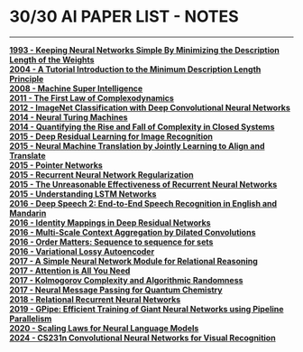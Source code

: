 # 30/30 AI PAPER LIST - NOTES


<!-- WARNING: THIS FILE WAS AUTOGENERATED! DO NOT EDIT! -->

------------------------------------------------------------------------

[**1993 - Keeping Neural Networks Simple By Minimizing the Description
Length of the Weights<br>**]() [**2004 - A Tutorial Introduction to the
Minimum Description Length Principle<br>**]() [**2008 - Machine Super
Intelligence<br>**]() [**2011 - The First Law of
Complexodynamics<br>**]() [**2012 - ImageNet Classification with Deep
Convolutional Neural Networks<br>**]() [**2014 - Neural Turing
Machines<br>**]() [**2014 - Quantifying the Rise and Fall of Complexity
in Closed Systems<br>**]() [**2015 - Deep Residual Learning for Image
Recognition<br>**]() [**2015 - Neural Machine Translation by Jointly
Learning to Align and Translate<br>**]() [**2015 - Pointer
Networks<br>**]() [**2015 - Recurrent Neural Network
Regularization<br>**]() [**2015 - The Unreasonable Effectiveness of
Recurrent Neural Networks<br>**]() [**2015 - Understanding LSTM
Networks<br>**]() [**2016 - Deep Speech 2: End-to-End Speech Recognition
in English and Mandarin<br>**]() [**2016 - Identity Mappings in Deep
Residual Networks<br>**]() [**2016 - Multi-Scale Context Aggregation by
Dilated Convolutions<br>**]() [**2016 - Order Matters: Sequence to
sequence for sets<br>**]() [**2016 - Variational Lossy
Autoencoder<br>**]() [**2017 - A Simple Neural Network Module for
Relational Reasoning<br>**]() [**2017 - Attention is All You
Need<br>**]() [**2017 - Kolmogorov Complexity and Algorithmic
Randomness<br>**]() [**2017 - Neural Message Passing for Quantum
Chemistry<br>**]() [**2018 - Relational Recurrent Neural
Networks<br>**]() [**2019 - GPipe: Efficient Training of Giant Neural
Networks using Pipeline Parallelism<br>**]() [**2020 - Scaling Laws for
Neural Language Models<br>**]() [**2024 - CS231n Convolutional Neural
Networks for Visual Recognition<br>**]() <br><br>

<!-- WARNING: THIS FILE WAS AUTOGENERATED! DO NOT EDIT! -->

<!-- WARNING: THIS FILE WAS AUTOGENERATED! DO NOT EDIT! -->

